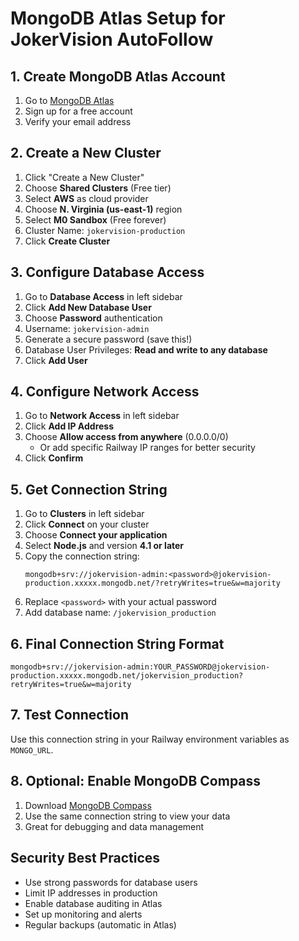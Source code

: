 # MongoDB Atlas Setup for JokerVision AutoFollow

## 1. Create MongoDB Atlas Account

1. Go to [MongoDB Atlas](https://www.mongodb.com/cloud/atlas)
2. Sign up for a free account
3. Verify your email address

## 2. Create a New Cluster

1. Click "Create a New Cluster"
2. Choose **Shared Clusters** (Free tier)
3. Select **AWS** as cloud provider
4. Choose **N. Virginia (us-east-1)** region
5. Select **M0 Sandbox** (Free forever)
6. Cluster Name: `jokervision-production`
7. Click **Create Cluster**

## 3. Configure Database Access

1. Go to **Database Access** in left sidebar
2. Click **Add New Database User**
3. Choose **Password** authentication
4. Username: `jokervision-admin`
5. Generate a secure password (save this!)
6. Database User Privileges: **Read and write to any database**
7. Click **Add User**

## 4. Configure Network Access

1. Go to **Network Access** in left sidebar
2. Click **Add IP Address**
3. Choose **Allow access from anywhere** (0.0.0.0/0)
   - Or add specific Railway IP ranges for better security
4. Click **Confirm**

## 5. Get Connection String

1. Go to **Clusters** in left sidebar
2. Click **Connect** on your cluster
3. Choose **Connect your application**
4. Select **Node.js** and version **4.1 or later**
5. Copy the connection string:
   ```
   mongodb+srv://jokervision-admin:<password>@jokervision-production.xxxxx.mongodb.net/?retryWrites=true&w=majority
   ```
6. Replace `<password>` with your actual password
7. Add database name: `/jokervision_production`

## 6. Final Connection String Format

```
mongodb+srv://jokervision-admin:YOUR_PASSWORD@jokervision-production.xxxxx.mongodb.net/jokervision_production?retryWrites=true&w=majority
```

## 7. Test Connection

Use this connection string in your Railway environment variables as `MONGO_URL`.

## 8. Optional: Enable MongoDB Compass

1. Download [MongoDB Compass](https://www.mongodb.com/products/compass)
2. Use the same connection string to view your data
3. Great for debugging and data management

## Security Best Practices

- Use strong passwords for database users
- Limit IP addresses in production
- Enable database auditing in Atlas
- Set up monitoring and alerts
- Regular backups (automatic in Atlas)